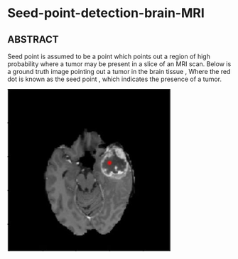 # Seed-point-detection-brain-MRI

## ABSTRACT

Seed point is assumed to be a point which points out a region of high probability where a tumor
may be present in a slice of an MRI scan. Below is a ground truth image pointing out a tumor in
the brain tissue , Where the red dot is known as the seed point , which indicates the presence of
a tumor.

![groud truth](https://github.com/harikishorep122/Seed-point-detection-brain-MRI/blob/master/Ground%20truth%20-%20Seed%20point%20detection%20in%20medical%20imaging%20(brain%20tumor).jpg)
